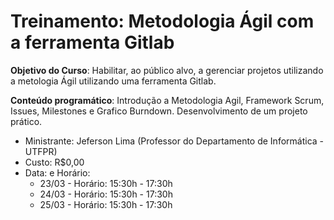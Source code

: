 # Treinamento: Metodologia Ágil com a ferramenta Gitlab

**Objetivo do Curso**: Habilitar, ao público alvo, a gerenciar projetos utilizando a metologia Ágil utilizando uma ferramenta Gitlab.
 
**Conteúdo programático**: Introdução a Metodologia Agil, Framework Scrum, Issues, Milestones e Grafico Burndown. Desenvolvimento de um projeto prático.

- Ministrante: Jeferson Lima (Professor do Departamento de Informática - UTFPR)
- Custo: R$0,00
- Data: e Horário:
	- 23/03 - Horário: 15:30h - 17:30h
	- 24/03 - Horário: 15:30h - 17:30h
	- 25/03 - Horário: 15:30h - 17:30h




